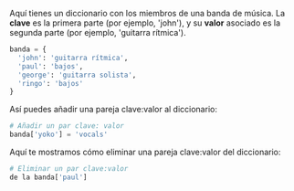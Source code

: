 Aquí tienes un diccionario con los miembros de una banda de música. La **clave** es la primera parte (por ejemplo, 'john'), y su **valor** asociado es la segunda parte (por ejemplo, 'guitarra rítmica').

```python
banda = {
  'john': 'guitarra rítmica',
  'paul': 'bajos',
  'george': 'guitarra solista',
  'ringo': 'bajos'
}
```

Así puedes añadir una pareja clave:valor al diccionario:

```python
# Añadir un par clave: valor
banda['yoko'] = 'vocals'
```

Aquí te mostramos cómo eliminar una pareja clave:valor del diccionario:

```python
# Eliminar un par clave:valor
de la banda['paul']
```